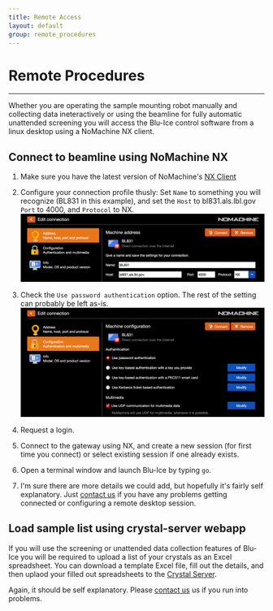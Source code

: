 ```yaml
---
title: Remote Access
layout: default
group: remote_procedures
---
```


# Remote Procedures

---

Whether you are operating the sample mounting robot manually and collecting data ineteractively or
using the beamline for fully automatic unattended screening you will access the Blu-Ice control
software from a linux desktop using a NoMachine NX client.

## Connect to beamline using NoMachine NX

1. Make sure you have the latest version of NoMachine's
   [NX Client](https://www.nomachine.com/download)  

2. Configure your connection profile thusly:
   Set `Name` to something you will recognize (BL831 in this example), and set the `Host` to
   bl831.als.lbl.gov `Port` to 4000, and `Protocol` to NX. <img src="/assets/images/nx_setup_1.png" class= "img-fluid rounded-3 py-3" alt="Image of NX Connection Profile 1" >

3. Check the `Use password authentication` option. The rest of the setting can probably be left as-is. <img src="/assets/images/nx_setup_2.png" class= "img-fluid rounded-3 py-3" alt="Image of NX Connection Profile 2" >

4. Request a login.

5. Connect to the gateway using NX, and create a new session (for first time you connect) or select
   existing session if one already exists.

6. Open a terminal window and launch Blu-Ice by typing `go`.

7. I'm sure there are more details we could add, but hopefully it's fairly self explanatory. Just
   [contact us](/contact/) if you have any problems getting connected or configuring a remote desktop session.

## Load sample list using crystal-server webapp

If you will use the screening or unattended data collection features of Blu-Ice you will be required
to upload a list of your crystals as an Excel spreadsheet. You can download a template Excel file,
fill out the details, and then uplaod your filled out spreadsheets to the
[Crystal Server](https://bl831.als.lbl.gov/crystal-server).

Again, it should be self explanatory. Please [contact us](/contact/) us if you run into problems.
